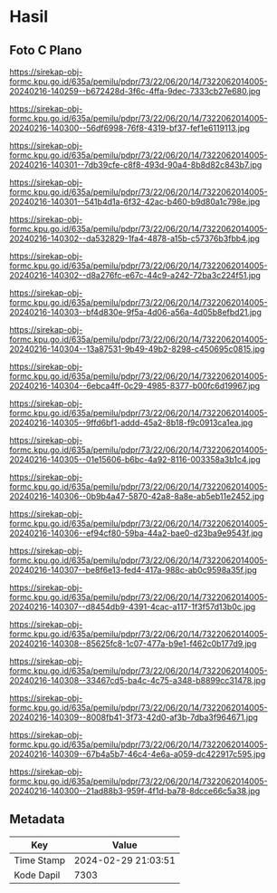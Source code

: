 # Hasil

## Foto C Plano

https://sirekap-obj-formc.kpu.go.id/635a/pemilu/pdpr/73/22/06/20/14/7322062014005-20240216-140259--b672428d-3f6c-4ffa-9dec-7333cb27e680.jpg

https://sirekap-obj-formc.kpu.go.id/635a/pemilu/pdpr/73/22/06/20/14/7322062014005-20240216-140300--56df6998-76f8-4319-bf37-fef1e6119113.jpg

https://sirekap-obj-formc.kpu.go.id/635a/pemilu/pdpr/73/22/06/20/14/7322062014005-20240216-140301--7db39cfe-c8f8-493d-90a4-8b8d82c843b7.jpg

https://sirekap-obj-formc.kpu.go.id/635a/pemilu/pdpr/73/22/06/20/14/7322062014005-20240216-140301--541b4d1a-6f32-42ac-b460-b9d80a1c798e.jpg

https://sirekap-obj-formc.kpu.go.id/635a/pemilu/pdpr/73/22/06/20/14/7322062014005-20240216-140302--da532829-1fa4-4878-a15b-c57376b3fbb4.jpg

https://sirekap-obj-formc.kpu.go.id/635a/pemilu/pdpr/73/22/06/20/14/7322062014005-20240216-140302--d8a276fc-e67c-44c9-a242-72ba3c224f51.jpg

https://sirekap-obj-formc.kpu.go.id/635a/pemilu/pdpr/73/22/06/20/14/7322062014005-20240216-140303--bf4d830e-9f5a-4d06-a56a-4d05b8efbd21.jpg

https://sirekap-obj-formc.kpu.go.id/635a/pemilu/pdpr/73/22/06/20/14/7322062014005-20240216-140304--13a87531-9b49-49b2-8298-c450695c0815.jpg

https://sirekap-obj-formc.kpu.go.id/635a/pemilu/pdpr/73/22/06/20/14/7322062014005-20240216-140304--6ebca4ff-0c29-4985-8377-b00fc6d19967.jpg

https://sirekap-obj-formc.kpu.go.id/635a/pemilu/pdpr/73/22/06/20/14/7322062014005-20240216-140305--9ffd6bf1-addd-45a2-8b18-f9c0913ca1ea.jpg

https://sirekap-obj-formc.kpu.go.id/635a/pemilu/pdpr/73/22/06/20/14/7322062014005-20240216-140305--01e15606-b6bc-4a92-8116-003358a3b1c4.jpg

https://sirekap-obj-formc.kpu.go.id/635a/pemilu/pdpr/73/22/06/20/14/7322062014005-20240216-140306--0b9b4a47-5870-42a8-8a8e-ab5eb11e2452.jpg

https://sirekap-obj-formc.kpu.go.id/635a/pemilu/pdpr/73/22/06/20/14/7322062014005-20240216-140306--ef94cf80-59ba-44a2-bae0-d23ba9e9543f.jpg

https://sirekap-obj-formc.kpu.go.id/635a/pemilu/pdpr/73/22/06/20/14/7322062014005-20240216-140307--be8f6e13-fed4-417a-988c-ab0c9598a35f.jpg

https://sirekap-obj-formc.kpu.go.id/635a/pemilu/pdpr/73/22/06/20/14/7322062014005-20240216-140307--d8454db9-4391-4cac-a117-1f3f57d13b0c.jpg

https://sirekap-obj-formc.kpu.go.id/635a/pemilu/pdpr/73/22/06/20/14/7322062014005-20240216-140308--85625fc8-1c07-477a-b9e1-f462c0b177d9.jpg

https://sirekap-obj-formc.kpu.go.id/635a/pemilu/pdpr/73/22/06/20/14/7322062014005-20240216-140308--33467cd5-ba4c-4c75-a348-b8899cc31478.jpg

https://sirekap-obj-formc.kpu.go.id/635a/pemilu/pdpr/73/22/06/20/14/7322062014005-20240216-140309--8008fb41-3f73-42d0-af3b-7dba3f964671.jpg

https://sirekap-obj-formc.kpu.go.id/635a/pemilu/pdpr/73/22/06/20/14/7322062014005-20240216-140309--67b4a5b7-46c4-4e6a-a059-dc422917c595.jpg

https://sirekap-obj-formc.kpu.go.id/635a/pemilu/pdpr/73/22/06/20/14/7322062014005-20240216-140300--21ad88b3-959f-4f1d-ba78-8dcce66c5a38.jpg


## Metadata

| Key        | Value               |
| ---------- | ------------------- |
| Time Stamp | 2024-02-29 21:03:51 |
| Kode Dapil | 7303                |



